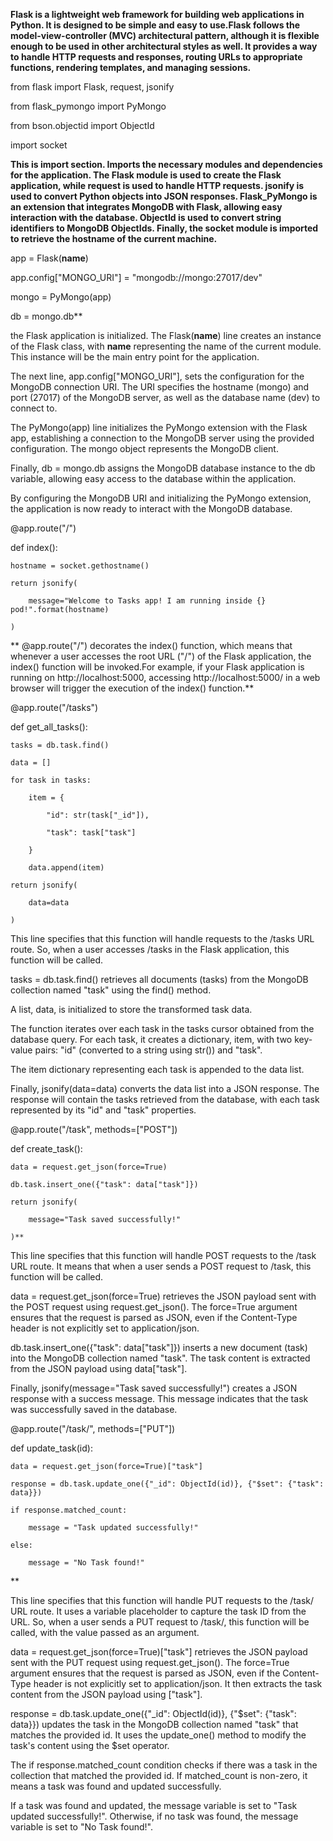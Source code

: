 **Flask is a lightweight web framework for building web applications in Python. It is designed to be simple and easy to use.Flask follows the model-view-controller (MVC) architectural pattern, although it is flexible enough to be used in other architectural styles as well. It provides a way to handle HTTP requests and responses, routing URLs to appropriate functions, rendering templates, and managing sessions.**

from flask import Flask, request, jsonify

from flask_pymongo import PyMongo

from bson.objectid import ObjectId

import socket


**This is import section. Imports the necessary modules and dependencies for the application. The Flask module is used to create the Flask application, while request is used to handle HTTP requests. jsonify is used to convert Python objects into JSON responses. Flask_PyMongo is an extension that integrates MongoDB with Flask, allowing easy interaction with the database. ObjectId is used to convert string identifiers to MongoDB ObjectIds. Finally, the socket module is imported to retrieve the hostname of the current machine.**

app = Flask(__name__)

app.config["MONGO_URI"] = "mongodb://mongo:27017/dev"

mongo = PyMongo(app)

db = mongo.db**

the Flask application is initialized. The Flask(__name__) line creates an instance of the Flask class, with __name__ representing the name of the current module. This instance will be the main entry point for the application.

The next line, app.config["MONGO_URI"], sets the configuration for the MongoDB connection URI. The URI specifies the hostname (mongo) and port (27017) of the MongoDB server, as well as the database name (dev) to connect to.

The PyMongo(app) line initializes the PyMongo extension with the Flask app, establishing a connection to the MongoDB server using the provided configuration. The mongo object represents the MongoDB client.

Finally, db = mongo.db assigns the MongoDB database instance to the db variable, allowing easy access to the database within the application.

By configuring the MongoDB URI and initializing the PyMongo extension, the application is now ready to interact with the MongoDB database.

@app.route("/")

def index():

    hostname = socket.gethostname()
    
    return jsonify(
    
        message="Welcome to Tasks app! I am running inside {} pod!".format(hostname)
        
    )




** @app.route("/") decorates the index() function, which means that whenever a user accesses the root URL ("/") of the Flask application, the index() function will be invoked.For example, if your Flask application is running on http://localhost:5000, accessing http://localhost:5000/ in a web browser will trigger the execution of the index() function.**


@app.route("/tasks")

def get_all_tasks():

    tasks = db.task.find()
    
    data = []
    
    for task in tasks:
    
        item = {
        
            "id": str(task["_id"]),
            
            "task": task["task"]
            
        }
        
        data.append(item)
        
    return jsonify(
    
        data=data
           
    )



This line specifies that this function will handle requests to the /tasks URL route. So, when a user accesses /tasks in the Flask application, this function will be called.

tasks = db.task.find() retrieves all documents (tasks) from the MongoDB collection named "task" using the find() method.

A list, data, is initialized to store the transformed task data.

The function iterates over each task in the tasks cursor obtained from the database query. For each task, it creates a dictionary, item, with two key-value pairs: "id" (converted to a string using str()) and "task".

The item dictionary representing each task is appended to the data list.

Finally, jsonify(data=data) converts the data list into a JSON response. The response will contain the tasks retrieved from the database, with each task represented by its "id" and "task" properties.


@app.route("/task", methods=["POST"])

def create_task():

    data = request.get_json(force=True)
    
    db.task.insert_one({"task": data["task"]})
    
    return jsonify(
    
        message="Task saved successfully!"
        
    )**
    
This line specifies that this function will handle POST requests to the /task URL route. It means that when a user sends a POST request to /task, this function will be called. 


data = request.get_json(force=True) retrieves the JSON payload sent with the POST request using request.get_json(). The force=True argument ensures that the request is parsed as JSON, even if the Content-Type header is not explicitly set to application/json.

db.task.insert_one({"task": data["task"]}) inserts a new document (task) into the MongoDB collection named "task". The task content is extracted from the JSON payload using data["task"].

Finally, jsonify(message="Task saved successfully!") creates a JSON response with a success message. This message indicates that the task was successfully saved in the database.
    
@app.route("/task/<id>", methods=["PUT"])
 
def update_task(id):
 
    data = request.get_json(force=True)["task"]
 
    response = db.task.update_one({"_id": ObjectId(id)}, {"$set": {"task": data}})
 
    if response.matched_count:
 
        message = "Task updated successfully!"
 
    else:
 
        message = "No Task found!"
 
  **

  
  This line specifies that this function will handle PUT requests to the /task/<id> URL route. It uses a variable placeholder <id> to capture the task ID from the URL. So, when a user sends a PUT request to /task/<id>, this function will be called, with the <id> value passed as an argument.
  
  
  data = request.get_json(force=True)["task"] retrieves the JSON payload sent with the PUT request using request.get_json(). The force=True argument ensures that the request is parsed as JSON, even if the Content-Type header is not explicitly set to application/json. It then extracts the task content from the JSON payload using ["task"].

response = db.task.update_one({"_id": ObjectId(id)}, {"$set": {"task": data}}) updates the task in the MongoDB collection named "task" that matches the provided id. It uses the update_one() method to modify the task's content using the $set operator.

The if response.matched_count condition checks if there was a task in the collection that matched the provided id. If matched_count is non-zero, it means a task was found and updated successfully.

If a task was found and updated, the message variable is set to "Task updated successfully!". Otherwise, if no task was found, the message variable is set to "No Task found!".

